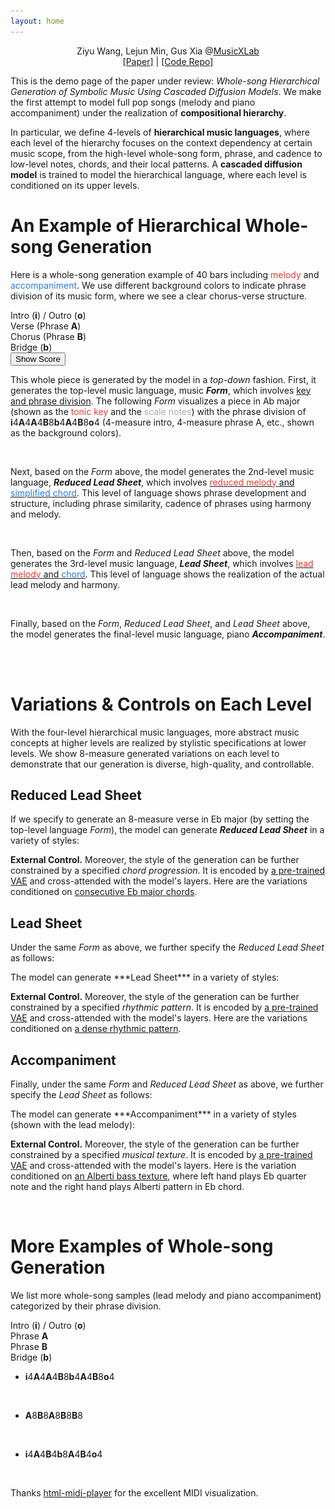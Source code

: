```yaml
---
layout: home
---
```

<head>
    <link rel="stylesheet" href="styles.css">
</head>

<p style="text-align: center;">
    Ziyu Wang, Lejun Min, Gus Xia @<a href="http://www.musicxlab.com/">MusicXLab</a>
    <br>
    <a href="https://openreview.net/forum?id=sn7CYWyavh">[Paper]</a> | <a href="https://github.com/ZZWaang/whole-song-gen">[Code Repo]</a>
</p>

This is the demo page of the paper under review: *Whole-song Hierarchical Generation of Symbolic Music Using Cascaded Diffusion Models*. We make the first attempt to model full pop songs (melody and piano accompaniment) under the realization of **compositional hierarchy**. 

In particular, we define 4-levels of **hierarchical music languages**, where each level of the hierarchy focuses on the context dependency at certain music scope, from the high-level whole-song form, phrase, and cadence to low-level notes, chords, and their local patterns. A **cascaded diffusion model** is trained to model the hierarchical language, where each level is conditioned on its upper levels.
<br>

# An Example of Hierarchical Whole-song Generation

Here is a whole-song generation example of 40 bars including <font color="#e03c34">melody</font> and <font color="#2B7ADB">accompaniment</font>. We use different background colors to indicate phrase division of its music form, where we see a clear chorus-verse structure.

 <!-- Color Legend -->
<div class="legend">
  <div class="legend-item">
    <div class="color-box" style="background-color: #efefef;"></div>
    <span>Intro (<b>i</b>) / Outro (<b>o</b>)</span>
  </div>
  <div class="legend-item">
    <div class="color-box" style="background-color: #faf5eb;"></div>
    <span>Verse (Phrase <b>A</b>)</span>
  </div>
  <div class="legend-item">
    <div class="color-box" style="background-color: #faedf7;"></div>
    <span>Chorus (Phrase <b>B</b>)</span>
  </div>
  <div class="legend-item">
    <div class="color-box" style="background-color: #ebeffa;"></div>
    <span>Bridge (<b>b</b>)</span>
  </div>
</div>

<section class="vis type1">
    <midi-player src="/media/fig2_melacc.mid" sound-font visualizer="#Vis-fig2-melacc"> </midi-player>
    <midi-visualizer src="/media/fig2_melacc.mid" type="piano-roll" id="Vis-fig2-melacc"> </midi-visualizer>
</section>

<div class="center-stuff">
<button id="toggleButton" class="btn">Show Score</button>
</div>
<div class="center-stuff">
<img id="unfoldImage" src="/img/score_annotation.jpeg" style="display: none; width: 90%; margin-bottom: 30px">
</div>

<script>
    const toggleButton = document.getElementById('toggleButton');
    const unfoldImage = document.getElementById('unfoldImage');

    toggleButton.addEventListener('click', function () {
        if (unfoldImage.style.display === 'none' || unfoldImage.style.display === '') {
            unfoldImage.style.display = 'block';
            toggleButton.textContent = "Hide Score"
        } else {
            unfoldImage.style.display = 'none';
            toggleButton.textContent = "Show Score"
        }
    });
</script>

This whole piece is generated by the model in a *top-down* fashion. First, it generates the top-level music language, music ***Form***, which involves <ins>key and phrase division</ins>. The following *Form* visualizes a piece in Ab major (shown as the <font color="#e03c34">tonic key</font> and the <font color="#aaa">scale notes</font>) with the phrase division of **i**4**A**4**A**4**B**8**b**4**A**4**B**8**o**4 (4-measure intro, 4-measure phrase A, etc., shown as the background colors).
<section class="type1 alone form">
    <!-- <midi-player src="/media/fig2_form.mid" sound-font visualizer="#Vis-fig2-form"> </midi-player> -->
    <midi-visualizer src="/media/fig2_form.mid" type="piano-roll" id="Vis-fig2-form"> </midi-visualizer>
    <br>
</section>

Next, based on the *Form* above, the model generates the 2nd-level music language, ***Reduced Lead Sheet***, which involves <ins><font color="#e03c34">reduced melody</font> and <font color="#2B7ADB">simplified chord</font></ins>. This level of language shows phrase development and structure, including phrase similarity, cadence of phrases using harmony and melody.
<section class="vis type1">
    <midi-player src="/media/fig2_cp.mid" sound-font visualizer="#Vis-fig2-cp"> </midi-player>
    <midi-visualizer src="/media/fig2_cp.mid" type="piano-roll" id="Vis-fig2-cp"> </midi-visualizer>
    <br>
</section>

Then, based on the *Form* and *Reduced Lead Sheet* above, the model generates the 3rd-level music language, ***Lead Sheet***, which involves <ins><font color="#e03c34">lead melody</font> and <font color="#2B7ADB">chord</font></ins>. This level of language shows the realization of the actual lead melody and harmony.
<section class="vis type1">
    <midi-player src="/media/fig2_melchd.mid" sound-font visualizer="#Vis-fig2-ls"> </midi-player>
    <midi-visualizer src="/media/fig2_melchd.mid" type="piano-roll" id="Vis-fig2-ls"> </midi-visualizer>
    <br>
</section>

Finally, based on the *Form*, *Reduced Lead Sheet*, and *Lead Sheet* above, the model generates the final-level music language, piano ***Accompaniment***.
<section class="vis acc type1">
    <midi-player src="/media/fig2_acc.mid" sound-font visualizer="#Vis-fig2-acc"> </midi-player>
    <midi-visualizer src="/media/fig2_acc.mid" type="piano-roll" id="Vis-fig2-acc"> </midi-visualizer>
    <br>
</section>
<br>

# Variations & Controls on Each Level

With the four-level hierarchical music languages, more abstract music concepts at higher levels are realized by stylistic specifications at lower levels. We show 8-measure generated variations on each level to demonstrate that our generation is diverse, high-quality, and controllable.

## Reduced Lead Sheet

If we specify to generate an 8-measure verse in Eb major (by setting the top-level language *Form*), the model can generate ***Reduced Lead Sheet*** in a variety of styles:
<section class="center-stuff alone">
    <!-- <img src="img/fig5_a.png"> -->
    <midi-player src="/media/fig5_a.mid" sound-font visualizer="#Vis-fig5-0"> </midi-player>
    <!-- <img src="img/fig5_b.png"> -->
    <midi-player src="/media/fig5_b.mid" sound-font visualizer="#Vis-fig5-0"> </midi-player>
    <!-- <img src="img/fig5_c.png"> -->
    <midi-player src="/media/fig5_c.mid" sound-font visualizer="#Vis-fig5-0"> </midi-player>
    <!-- <img src="img/fig5_d.png"> -->
    <midi-player src="/media/fig5_d.mid" sound-font visualizer="#Vis-fig5-0"> </midi-player>
    <!-- <img src="img/fig5_e.png"> -->
    <midi-player src="/media/fig5_e.mid" sound-font visualizer="#Vis-fig5-0"> </midi-player>
    <!-- <img src="img/fig5_f.png"> -->
    <midi-player src="/media/fig5_f.mid" sound-font visualizer="#Vis-fig5-0"> </midi-player>
    <midi-visualizer type="piano-roll" id="Vis-fig5-0"> </midi-visualizer>
</section>

**External Control.** Moreover, the style of the generation can be further constrained by a specified *chord progression*. It is encoded by <a href="https://arxiv.org/abs/2008.07122">a pre-trained VAE</a> and cross-attended with the model's layers. Here are the variations conditioned on <ins>consecutive Eb major chords</ins>.
<section class="center-stuff alone">
    <!-- <img src="img/fig5_g.png"> -->
    <midi-player src="/media/fig5_g.mid" sound-font visualizer="#Vis-fig5-1"> </midi-player>
    <!-- <img src="img/fig5_h.png"> -->
    <midi-player src="/media/fig5_h.mid" sound-font visualizer="#Vis-fig5-1"> </midi-player>
    <midi-visualizer type="piano-roll" id="Vis-fig5-1"> </midi-visualizer>
</section>

## Lead Sheet

Under the same *Form* as above, we further specify the *Reduced Lead Sheet* as follows:
<div class="center-stuff" id="fig6-a">
<section class="vis">
    <!-- <img src="img/fig6_a.png"> -->
    <midi-player src="/media/fig6_a.mid" sound-font visualizer="#Vis-fig6-a"> </midi-player>
    <midi-visualizer src="/media/fig6_a.mid" type="piano-roll" id="Vis-fig6-a"> </midi-visualizer>
</section>
</div>
The model can generate ***Lead Sheet*** in a variety of styles:
<section class="center-stuff alone">
    <midi-player src="/media/fig6_b.mid" sound-font visualizer="#Vis-fig6-0"> </midi-player>
    <midi-player src="/media/fig6_c.mid" sound-font visualizer="#Vis-fig6-0"> </midi-player>
    <midi-player src="/media/fig6_d.mid" sound-font visualizer="#Vis-fig6-0"> </midi-player>
    <midi-player src="/media/fig6_e.mid" sound-font visualizer="#Vis-fig6-0"> </midi-player>
    <midi-player src="/media/fig6_f.mid" sound-font visualizer="#Vis-fig6-0"> </midi-player>
    <midi-player src="/media/fig6_g.mid" sound-font visualizer="#Vis-fig6-0"> </midi-player>
    <midi-visualizer type="piano-roll" id="Vis-fig6-0"> </midi-visualizer>
</section>

**External Control.** Moreover, the style of the generation can be further constrained by a specified *rhythmic pattern*. It is encoded by <a href="https://arxiv.org/abs/1906.03626">a pre-trained VAE</a> and cross-attended with the model's layers. Here are the variations conditioned on <ins>a dense rhythmic pattern</ins>.
<section class="center-stuff alone">
    <midi-player src="/media/fig6_h.mid" sound-font visualizer="#Vis-fig6-1"> </midi-player>
    <midi-player src="/media/fig6_i.mid" sound-font visualizer="#Vis-fig6-1"> </midi-player>
    <midi-visualizer type="piano-roll" id="Vis-fig6-1"> </midi-visualizer>
</section>

## Accompaniment

Finally, under the same *Form* and *Reduced Lead Sheet* as above, we further specify the *Lead Sheet* as follows:
<div class="center-stuff">
<section class="vis">
    <!-- <img src="img/fig7_a.png"> -->
    <midi-player src="/media/fig7_a.mid" sound-font visualizer="#Vis-fig7-a"> </midi-player>
    <midi-visualizer src="/media/fig7_a.mid" type="piano-roll" id="Vis-fig7-a"> </midi-visualizer>
</section>
</div>
The model can generate ***Accompaniment*** in a variety of styles (shown with the lead melody):
<section class="center-stuff alone">
    <midi-player src="/media/fig7_b.mid" sound-font visualizer="#Vis-fig7-0"> </midi-player>
    <midi-player src="/media/fig7_c.mid" sound-font visualizer="#Vis-fig7-0"> </midi-player>
    <midi-player src="/media/fig7_d.mid" sound-font visualizer="#Vis-fig7-0"> </midi-player>
    <midi-visualizer type="piano-roll" id="Vis-fig7-0"> </midi-visualizer>
</section>

**External Control.** Moreover, the style of the generation can be further constrained by a specified *musical texture*. It is encoded by <a href="https://arxiv.org/abs/2008.07122">a pre-trained VAE</a> and cross-attended with the model's layers. Here is the variation conditioned on <ins>an Alberti bass texture</ins>, where left hand plays Eb quarter note and the right hand plays Alberti pattern in Eb chord.
<section class="center-stuff alone">
    <midi-player src="/media/fig7_e.mid" sound-font visualizer="#Vis-fig7-1"> </midi-player>
    <midi-visualizer type="piano-roll" id="Vis-fig7-1"> </midi-visualizer>
</section>
<br>

# More Examples of Whole-song Generation

We list more whole-song samples (lead melody and piano accompaniment) categorized by their phrase division.

 <!-- Color Legend -->
<div class="legend">
  <div class="legend-item">
    <div class="color-box" style="background-color: #efefef;"></div>
    <span>Intro (<b>i</b>) / Outro (<b>o</b>)</span>
  </div>
  <div class="legend-item">
    <div class="color-box" style="background-color: #faf5eb;"></div>
    <span>Phrase <b>A</b></span>
  </div>
  <div class="legend-item">
    <div class="color-box" style="background-color: #faedf7;"></div>
    <span>Phrase <b>B</b></span>
  </div>
  <div class="legend-item">
    <div class="color-box" style="background-color: #ebeffa;"></div>
    <span>Bridge (<b>b</b>)</span>
  </div>
</div>

- **i**4**A**4**A**4**B**8**b**4**A**4**B**8**o**4
<section class="vis type1">
    <midi-player src="/media/more1_0.mid" sound-font visualizer="#Vis-more1_0"> </midi-player>
    <midi-visualizer src="/media/more1_0.mid" type="piano-roll" id="Vis-more1_0"> </midi-visualizer>
    <midi-player src="/media/more1_1.mid" sound-font visualizer="#Vis-more1_1"> </midi-player>
    <midi-visualizer src="/media/more1_1.mid" type="piano-roll" id="Vis-more1_1"> </midi-visualizer>
    <br>
</section>

- **A**8**B**8**A**8**B**8**B**8
<section class="vis type2">
    <midi-player src="/media/more2_0.mid" sound-font visualizer="#Vis-more2_0"> </midi-player>
    <midi-visualizer src="/media/more2_0.mid" type="piano-roll" id="Vis-more2_0"> </midi-visualizer>
    <midi-player src="/media/more2_1.mid" sound-font visualizer="#Vis-more2_1"> </midi-player>
    <midi-visualizer src="/media/more2_1.mid" type="piano-roll" id="Vis-more2_1"> </midi-visualizer>
    <br>
</section>

- **i**4**A**4**B**4**b**8**A**4**B**4**o**4
<section class="vis type3">
    <midi-player src="/media/more3_0.mid" sound-font visualizer="#Vis-more3_0"> </midi-player>
    <midi-visualizer src="/media/more3_0.mid" type="piano-roll" id="Vis-more3_0"> </midi-visualizer>
    <midi-player src="/media/more3_1.mid" sound-font visualizer="#Vis-more3_1"> </midi-player>
    <midi-visualizer src="/media/more3_1.mid" type="piano-roll" id="Vis-more3_1"> </midi-visualizer>
</section>
<br>



<script
    src="https://cdn.jsdelivr.net/combine/npm/tone@14.7.58,npm/@magenta/music@1.23.1/es6/core.js,npm/focus-visible@5,npm/html-midi-player@1.5.0">
</script>
<script>
    pianorolls = document.querySelectorAll("midi-visualizer");
    for (let i = 0; i < pianorolls.length; i++) {
        pianorolls[i].config = {
            noteHeight: 5
        };
    }
</script>

Thanks <a href="https://cifkao.github.io/html-midi-player/">html-midi-player</a> for the excellent MIDI visualization.

